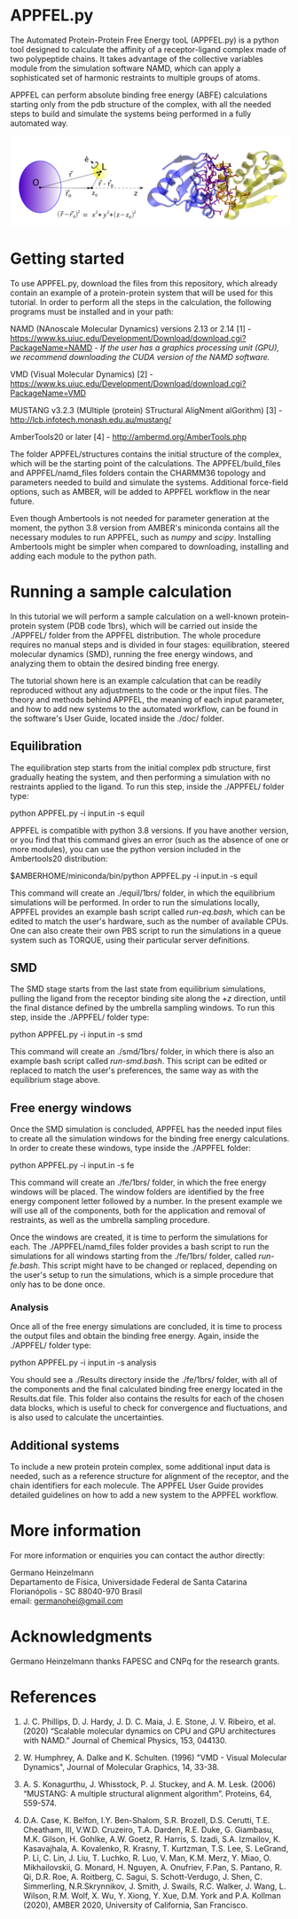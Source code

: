 # APPFEL.py

The Automated Protein-Protein Free Energy tooL (APPFEL.py) is a python tool designed to calculate the affinity of a receptor-ligand complex made of two polypeptide chains. It takes advantage of the collective variables module from the simulation software NAMD, which can apply a sophisticated set of harmonic restraints to multiple groups of atoms. 

APPFEL can perform absolute binding free energy (ABFE) calculations starting only from the pdb structure of the complex, with all the needed steps to build and simulate the systems being performed in a fully automated way. 
  
![](doc/Fig-tut.jpg)


# Getting started

To use APPFEL.py, download the files from this repository, which already contain an example of a protein-protein system that will be used for this tutorial. In order to perform all the steps in the calculation, the following programs must be installed and in your path:

NAMD (NAnoscale Molecular Dynamics) versions 2.13 or 2.14 [1] - https://www.ks.uiuc.edu/Development/Download/download.cgi?PackageName=NAMD - *If the user has a graphics processing unit (GPU), we recommend downloading the CUDA version of the NAMD software.*

VMD (Visual Molecular Dynamics) [2] - https://www.ks.uiuc.edu/Development/Download/download.cgi?PackageName=VMD

MUSTANG v3.2.3 (MUltiple (protein) STructural AligNment alGorithm) [3] - http://lcb.infotech.monash.edu.au/mustang/

AmberTools20 or later [4] - http://ambermd.org/AmberTools.php

The folder APPFEL/structures contains the initial structure of the complex, which will be the starting point of the calculations. The APPFEL/build\_files and APPFEL/namd\_files folders contain the CHARMM36 topology and parameters needed to build and simulate the systems. Additional force-field options, such as AMBER, will be added to APPFEL workflow in the near future. 

Even though Ambertools is not needed for parameter generation at the moment, the python 3.8 version from AMBER's miniconda contains all the necessary modules to run APPFEL, such as *numpy* and *scipy*. Installing Ambertools might be simpler when compared to downloading, installing and adding each module to the python path. 

# Running a sample calculation

In this tutorial we will perform a sample calculation on a well-known protein-protein system (PDB code 1brs), which will be carried out inside the ./APPFEL/ folder from the APPFEL distribution. The whole procedure requires no manual steps and is divided in four stages: equilibration, steered molecular dynamics (SMD), running the free energy windows, and analyzing them to obtain the desired binding free energy.  

The tutorial shown here is an example calculation that can be readily reproduced without any adjustments to the code or the input files. The theory and methods behind APPFEL, the meaning of each input parameter, and how to add new systems to the automated workflow, can be found in the software's User Guide, located inside the ./doc/ folder. 

## Equilibration

The equilibration step starts from the initial complex pdb structure, first gradually heating the system, and then performing a simulation with no restraints applied to the ligand. To run this step, inside the ./APPFEL/ folder type:

python APPFEL.py -i input.in -s equil

APPFEL is compatible with python 3.8 versions. If you have another version, or you find that this command gives an error (such as the absence of one or more modules), you can use the python version included in the Ambertools20 distribution:

$AMBERHOME/miniconda/bin/python APPFEL.py -i input.in -s equil

This command will create an ./equil/1brs/ folder, in which the equilibrium simulations will be performed. In order to run the simulations locally, APPFEL provides an example bash script called *run-eq.bash*, which can be edited to match the user's hardware, such as the number of available CPUs. One can also create their own PBS script to run the simulations in a queue system such as TORQUE, using their particular server definitions. 

## SMD

The SMD stage starts from the last state from equilibrium simulations, pulling the ligand from the receptor binding site along the *+z* direction, until the final distance defined by the umbrella sampling windows. To run this step, inside the ./APPFEL/ folder type:

python APPFEL.py -i input.in -s smd

This command will create an ./smd/1brs/ folder, in which there is also an example bash script called *run-smd.bash*. This script can be edited or replaced to match the user's preferences, the same way as with the equilibrium stage above. 

## Free energy windows 

Once the SMD simulation is concluded, APPFEL has the needed input files to create all the simulation windows for the binding free energy calculations. In order to create these windows, type inside the ./APPFEL folder:

python APPFEL.py -i input.in -s fe

This command will create an ./fe/1brs/ folder, in which the free energy windows will be placed. The window folders are identified by the free energy component letter followed by a number. In the present example we will use all of the components, both for the application and removal of restraints, as well as the umbrella sampling procedure. 

Once the windows are created, it is time to perform the simulations for each. The ./APPFEL/namd_files folder provides a bash script to run the simulations for all windows starting from the ./fe/1brs/ folder, called *run-fe.bash*. This script might have to be changed or replaced, depending on the user's setup to run the simulations, which is a simple procedure that only has to be done once. 

### Analysis

Once all of the free energy simulations are concluded, it is time to process the output files and obtain the binding free energy. Again, inside the ./APPFEL/ folder type:

python APPFEL.py -i input.in -s analysis

You should see a ./Results directory inside the ./fe/1brs/ folder, with all of the components and the final calculated binding free energy located in the Results.dat file. This folder also contains the results for each of the chosen data blocks, which is useful to check for convergence and fluctuations, and is also used to calculate the uncertainties.

## Additional systems

To include a new protein protein complex, some additional input data is needed, such as a reference structure for alignment of the receptor, and the chain identifiers for each molecule. The APPFEL User Guide provides detailed guidelines on how to add a new system to the APPFEL workflow. 

# More information

For more information or enquiries you can contact the author directly:

Germano Heinzelmann <br/>
Departamento de Física, Universidade Federal de Santa Catarina <br/>
Florianópolis - SC  88040-970 Brasil <br/>
email: germanohei@gmail.com <br/>


# Acknowledgments

Germano Heinzelmann thanks FAPESC and CNPq for the research grants.

# References

1. J. C. Phillips, D. J. Hardy, J. D. C. Maia, J. E. Stone, J. V. Ribeiro, et al. (2020)
“Scalable molecular dynamics on CPU and GPU architectures with NAMD.”
Journal of Chemical Physics, 153, 044130.

2. W. Humphrey, A. Dalke and K. Schulten. (1996)  "VMD - Visual Molecular Dynamics", Journal of Molecular Graphics, 14, 33-38.

3. A. S. Konagurthu, J. Whisstock, P. J. Stuckey, and A. M. Lesk. (2006) “MUSTANG: A multiple structural alignment algorithm”. Proteins, 64, 559-574.

4. D.A. Case, K. Belfon, I.Y. Ben-Shalom, S.R. Brozell, D.S. Cerutti, T.E. Cheatham, III, V.W.D. Cruzeiro, T.A. Darden, R.E. Duke, G. Giambasu, M.K. Gilson, H. Gohlke, A.W. Goetz, R. Harris, S. Izadi, S.A. Izmailov, K. Kasavajhala, A. Kovalenko, R. Krasny, T. Kurtzman, T.S. Lee, S. LeGrand, P. Li, C. Lin, J. Liu, T. Luchko, R. Luo, V. Man, K.M. Merz, Y. Miao, O. Mikhailovskii, G. Monard, H. Nguyen, A. Onufriev, F.Pan, S. Pantano, R. Qi, D.R. Roe, A. Roitberg, C. Sagui, S. Schott-Verdugo, J. Shen, C. Simmerling, N.R.Skrynnikov, J. Smith, J. Swails, R.C. Walker, J. Wang, L. Wilson, R.M. Wolf, X. Wu, Y. Xiong, Y. Xue, D.M. York and P.A. Kollman (2020), AMBER 2020, University of California, San Francisco.



